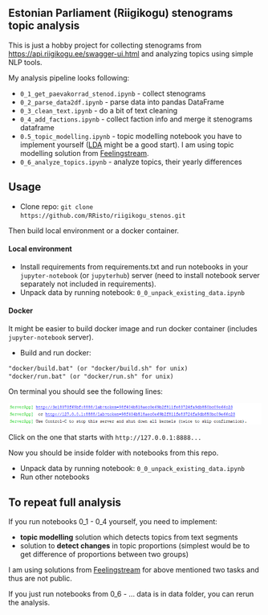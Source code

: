 ## Estonian Parliament (Riigikogu) stenograms topic analysis

This is just a hobby project for collecting stenograms from 
https://api.riigikogu.ee/swagger-ui.html and analyzing topics using simple NLP tools. 

My analysis pipeline looks following:
- `0_1_get_paevakorrad_stenod.ipynb` - collect stenograms
- `0_2_parse_data2df.ipynb` - parse data into pandas DataFrame
- `0_3_clean_text.ipynb` - do a bit of text cleaning
- `0_4_add_factions.ipynb` - collect faction info and merge 
 it stenograms dataframe
- `0.5_topic_modelling.ipynb` - topic modelling notebook you have to 
implement yourself ([LDA](https://radimrehurek.com/gensim/models/ldamodel.html) might be
 a good start).
I am using topic modelling solution from 
[Feelingstream](https://www.feelingstream.com/). 
- `0_6_analyze_topics.ipynb` - analyze topics, their yearly differences


## Usage
- Clone repo: `git clone https://github.com/RRisto/riigikogu_stenos.git`

Then build local environment or a docker container.

#### Local environment
- Install requirements from requirements.txt and run notebooks 
in your `jupyter-notebook` (or `jupyterhub`) server (need to install 
notebook server separately not included in requirements).
- Unpack data by running notebook: `0_0_unpack_existing_data.ipynb`


#### Docker 
It might be easier to build docker image and run docker container (includes `jupyter-notebook` server).

- Build and run docker:
<pre><code>"docker/build.bat" (or "docker/build.sh" for unix) 
"docker/run.bat" (or "docker/run.sh" for unix)</code></pre>
 On terminal you should see the following lines: 

 ![](https://github.com/RRisto/riigikogu_stenos/blob/master/images/server.PNG)

Click on the one that starts with `http://127.0.0.1:8888...` 
  
Now you should be inside folder with notebooks from this repo.

- Unpack data by running notebook: `0_0_unpack_existing_data.ipynb`
- Run other notebooks

## To repeat full analysis

If you run notebooks 0_1 - 0_4 yourself, you need to implement:
 
 - **topic modelling** solution which detects topics from text segments
 - solution to **detect changes** in topic proportions 
 (simplest would be to get difference of proportions between two groups)

I am using solutions from [Feelingstream](https://www.feelingstream.com/) 
for above mentioned two tasks and thus are not public.

If you just run notebooks from 0_6 - ... 
data is in data folder, you can rerun the analysis.
